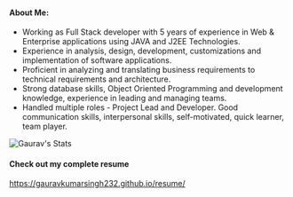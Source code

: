 #### About Me: 

- Working as Full Stack developer with 5 years of experience in Web & Enterprise applications using JAVA and J2EE Technologies. 
- Experience in analysis, design, development, customizations and implementation of software applications. 
- Proficient in analyzing and translating business requirements to technical requirements and architecture. 
- Strong database skills, Object Oriented Programming and development knowledge, experience in leading and managing teams. 
- Handled multiple roles - Project Lead and Developer. Good communication skills, interpersonal skills, self-motivated, quick learner, team player.

![Gaurav's Stats](https://github-readme-stats.vercel.app/api?username=gauravkumarsingh232&show_icons=true&include_all_commits=true&theme=buefy)

#### Check out my complete resume 
https://gauravkumarsingh232.github.io/resume/
